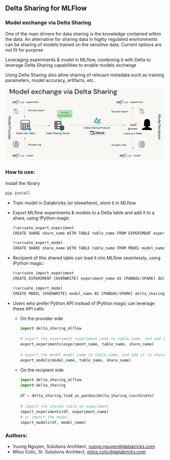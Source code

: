 ## Delta Sharing for MLFlow
### Model exchange via Delta Sharing
One of the main drivers for data sharing is the knowledge contained within the data. An alternative for sharing data in highly regulated environments can be sharing of models trained on the sensitive data.
Current options are not fit for purpose

Leveraging experiments & model in MLflow, combining it with Delta to leverage Delta Sharing capabilities to enable models exchange

Using Delta Sharing also allow sharing of relevant metadata such as training parameters, model accuracy, artifacts, etc.

![How it works](images/model_exchange.png)

### How to use:

Install the library

```python
pip install 
```

- Train model in Databricks (or elsewhere), store it in MLflow
- Export MLflow experiments & models to a Delta table and add it to a share, using IPython magic 
    ```python
    %%arcuate_export_experiment  
    CREATE SHARE share_name WITH TABLE table_name FROM EXPERIMENT experiment_name
    ```

    ```python
    %%arcuate_export_model
    CREATE SHARE share_name WITH TABLE table_name FROM MODEL model_name
    ```
- Recipient of this shared table can load it into MLflow seamlessly, using IPython magic:
    ```python
    %%arcuate_import_experiment
    CREATE EXPERIMENT [OVERWRITE] experiment_name AS [PANDAS/SPARK] delta_sharing_coordinate
    ```

    ```python
    %%arcuate_import_model
    CREATE MODEL [OVERWRITE] model_name AS [PANDAS/SPARK] delta_sharing_coordinate
    ```

- Users who prefer Python API instead of IPython magic can leverage these API calls:

  - On the provider side

    ```python
    import delta_sharing_mlflow

    # export the experiment experiment_name to table_name, and add it to share_name
    export_experiments(experiment_name, table_name, share_name)
    
    # export the model model_name to table_name, and add it to share_name
    export_models(model_name, table_name, share_name)    
    ```

  - On the recipient side

    ```python
    import delta_sharing_mlflow
    import delta_sharing

    df = delta_sharing.load_as_pandas(delta_sharing_coordinate)
    
    # import the shared table as experiment
    import_experiments(df, experiment_name)
    # or import the model
    import_models(df, model_name)
    ```

### Authors:
- Vuong Nguyen, Solutions Architect, vuong.nguyen@databricks.com
- Milos Colic, Sr. Solutions Architect, milos.colic@databricks.com

